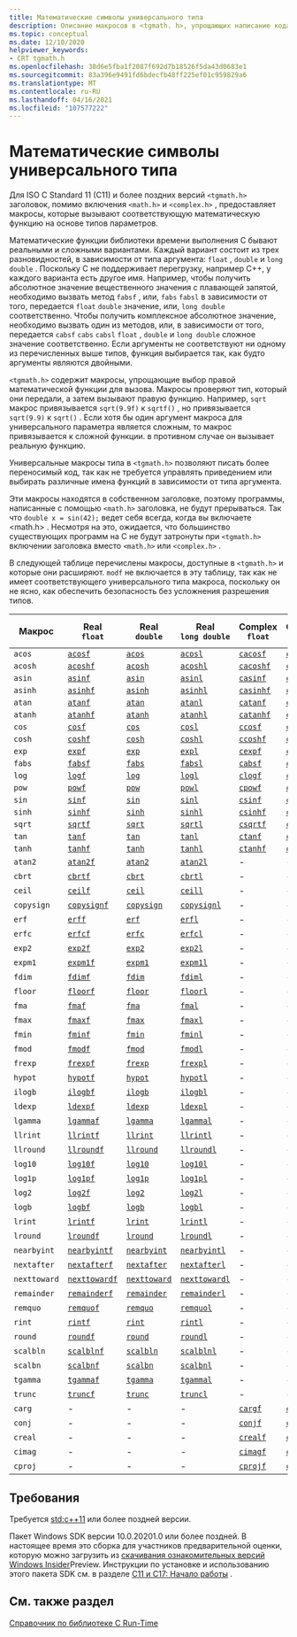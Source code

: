 ```yaml
---
title: Математические символы универсального типа
description: Описание макросов в <tgmath. h>, упрощающих написание кода на языке C, который вызывает правую математическую функцию на основе типа аргумента.
ms.topic: conceptual
ms.date: 12/10/2020
helpviewer_keywords:
- CRT tgmath.h
ms.openlocfilehash: 38d6e5fba1f2087f692d7b18526f5da43d0683e1
ms.sourcegitcommit: 83a396e9491fd6bdecfb48ff225ef01c959829a6
ms.translationtype: MT
ms.contentlocale: ru-RU
ms.lasthandoff: 04/16/2021
ms.locfileid: "107577222"
---
```

# <a name="type-generic-math"></a>Математические символы универсального типа

Для ISO C Standard 11 (C11) и более поздних версий `<tgmath.h>` заголовок, помимо включения `<math.h>` и `<complex.h>` , предоставляет макросы, которые вызывают соответствующую математическую функцию на основе типов параметров.

Математические функции библиотеки времени выполнения C бывают реальными и сложными вариантами. Каждый вариант состоит из трех разновидностей, в зависимости от типа аргумента: `float` , `double` и `long double` . Поскольку C не поддерживает перегрузку, например C++, у каждого варианта есть другое имя. Например, чтобы получить абсолютное значение вещественного значения с плавающей запятой, необходимо вызвать метод `fabsf` , или, `fabs` `fabsl` в зависимости от того, передается `float` `double` значение, или, `long double` соответственно. Чтобы получить комплексное абсолютное значение, необходимо вызвать один из методов, или, в зависимости от того, передается `cabsf` `cabs` `cabsl` `float` , `double` и `long double` сложное значение соответственно. Если аргументы не соответствуют ни одному из перечисленных выше типов, функция выбирается так, как будто аргументы являются двойными.

`<tgmath.h>` содержит макросы, упрощающие выбор правой математической функции для вызова. Макросы проверяют тип, который они передали, а затем вызывают правую функцию. Например, `sqrt` макрос привязывается `sqrt(9.9f)` к `sqrtf()` , но привязывается `sqrt(9.9)` к `sqrt()` . Если хотя бы один аргумент макроса для универсального параметра является сложным, то макрос привязывается к сложной функции. в противном случае он вызывает реальную функцию.

Универсальные макросы типа в `<tgmath.h>` позволяют писать более переносимый код, так как не требуется управлять приведением или выбирать различные имена функций в зависимости от типа аргумента.

Эти макросы находятся в собственном заголовке, поэтому программы, написанные с помощью `<math.h>` заголовка, не будут прерываться. Так что `double x = sin(42);` ведет себя всегда, когда вы включаете \<math.h> . Несмотря на это, ожидается, что большинство существующих программ на C не будут затронуты при `<tgmath.h>` включении заголовка вместо `<math.h>` или `<complex.h>` .

В следующей таблице перечислены макросы, доступные в `<tgmath.h>` и которые они расширяют. `modf` не включается в эту таблицу, так как не имеет соответствующего универсального типа макроса, поскольку он не ясно, как обеспечить безопасность без усложнения разрешения типов.

|Макрос  |Real</br>`float`  | Real</br>`double` | Real</br>`long double` | Complex</br>`float` | Complex</br>`double` | Complex</br>`long double` |
|---------|---------|---------|---------|---------|---------|---------|
`acos` | [`acosf`](reference/mbsnbicmp-mbsnbicmp-l.md) | [`acos`](reference/mbsnbicmp-mbsnbicmp-l.md) | [`acosl`](reference/mbsnbicmp-mbsnbicmp-l.md) | [`cacosf`](reference/cacos-cacosf-cacosl.md) | [`cacos`](reference/cacos-cacosf-cacosl.md) | [`cacosl`](reference/cacos-cacosf-cacosl.md) |
`acosh` | [`acoshf`](reference/acosh-acoshf-acoshl.md) | [`acosh`](reference/acosh-acoshf-acoshl.md) | [`acoshl`](reference/acosh-acoshf-acoshl.md) | [`cacoshf`](reference/cacosh-cacoshf-cacoshl.md) | [`cacosh`](reference/cacosh-cacoshf-cacoshl.md) | [`cacoshl`](reference/cacosh-cacoshf-cacoshl.md) |
`asin` | [`asinf`](reference/asin-asinf-asinl.md) | [`asin`](reference/asin-asinf-asinl.md) | [`asinl`](reference/asin-asinf-asinl.md) | [`casinf`](reference/casin-casinf-casinl.md) | [`casin`](reference/casin-casinf-casinl.md) | [`casinl`](reference/casin-casinf-casinl.md) |
`asinh` | [`asinhf`](reference/asin-asinf-asinl.md) | [`asinh`](reference/asin-asinf-asinl.md) | [`asinhl`](reference/asin-asinf-asinl.md) | [`casinhf`](reference/casinh-casinhf-casinhl.md) | [`casinh`](reference/casinh-casinhf-casinhl.md) | [`casinhl`](reference/casinh-casinhf-casinhl.md) |
`atan` | [`atanf`](reference/atan-atanf-atanl-atan2-atan2f-atan2l.md) | [`atan`](reference/atan-atanf-atanl-atan2-atan2f-atan2l.md) | [`atanl`](reference/atan-atanf-atanl-atan2-atan2f-atan2l.md) | [`catanf`](reference/catan-catanf-catanl.md) | [`catan`](reference/catan-catanf-catanl.md) | [`catanl`](reference/catan-catanf-catanl.md) |
`atanh` | [`atanhf`](reference/atanh-atanhf-atanhl.md) | [`atanh`](reference/atanh-atanhf-atanhl.md) | [`atanhl`](reference/atanh-atanhf-atanhl.md) | [`catanhf`](reference/catanh-catanhf-catanhl.md) | [`catanh`](reference/catanh-catanhf-catanhl.md) | [`catanhl`](reference/catanh-catanhf-catanhl.md) |
`cos` | [`cosf`](reference/cos-cosf-cosl.md) | [`cos`](reference/cos-cosf-cosl.md) | [`cosl`](reference/cos-cosf-cosl.md) | [`ccosf`](reference/ccos-ccosf-ccosl.md) | [`ccos`](reference/ccos-ccosf-ccosl.md) | [`ccosl`](reference/ccos-ccosf-ccosl.md) |
`cosh` | [`coshf`](reference/cosh-coshf-coshl.md) | [`cosh`](reference/cosh-coshf-coshl.md) | [`coshl`](reference/cosh-coshf-coshl.md) | [`ccoshf`](reference/ccosh-ccoshf-ccoshl.md) | [`ccosh`](reference/ccosh-ccoshf-ccoshl.md) | [`ccoshl`](reference/ccosh-ccoshf-ccoshl.md) |
`exp` | [`expf`](reference/exp-expf.md) | [`exp`](reference/exp-expf.md) | [`expl`](reference/exp-expf.md) | [`cexpf`](reference/cexp-cexpf-cexpl.md) | [`cexp`](reference/cexp-cexpf-cexpl.md) | [`cexpl`](reference/cexp-cexpf-cexpl.md) |
`fabs` | [`fabsf`](reference/fabs-fabsf-fabsl.md) | [`fabs`](reference/fabs-fabsf-fabsl.md) | [`fabsl`](reference/fabs-fabsf-fabsl.md) | [`cabsf`](reference/cabs-cabsf-cabsl.md) | [`cabs`](reference/cabs-cabsf-cabsl.md) | [`cabsl`](reference/cabs-cabsf-cabsl.md) |
`log` | [`logf`](reference/log-logf-log10-log10f.md) | [`log`](reference/log-logf-log10-log10f.md) | [`logl`](reference/log-logf-log10-log10f.md) | [`clogf`](reference/clog-clogf-clogl.md) | [`clog`](reference/clog-clogf-clogl.md) | [`clogl`](reference/clog-clogf-clogl.md) |
`pow` | [`powf`](reference/pow-powf-powl.md) | [`pow`](reference/pow-powf-powl.md) | [`powl`](reference/pow-powf-powl.md) | [`cpowf`](reference/cpow-cpowf-cpowl.md) | [`cpow`](reference/cpow-cpowf-cpowl.md) | [`cpowl`](reference/cpow-cpowf-cpowl.md) |
`sin` | [`sinf`](reference/sin-sinf-sinl.md) | [`sin`](reference/sin-sinf-sinl.md) | [`sinl`](reference/sin-sinf-sinl.md) | [`csinf`](reference/csin-csinf-csinl.md) | [`csin`](reference/csin-csinf-csinl.md) | [`csinl`](reference/csin-csinf-csinl.md) |
`sinh` | [`sinhf`](reference/sinh-sinhf-sinhl.md) | [`sinh`](reference/sinh-sinhf-sinhl.md) | [`sinhl`](reference/sinh-sinhf-sinhl.md) | [`csinhf`](reference/csinh-csinhf-csinhl.md) | [`csinh`](reference/csinh-csinhf-csinhl.md) | [`csinhl`](reference/csinh-csinhf-csinhl.md) |
`sqrt` | [`sqrtf`](reference/sqrt-sqrtf-sqrtl.md) | [`sqrt`](reference/sqrt-sqrtf-sqrtl.md) | [`sqrtl`](reference/sqrt-sqrtf-sqrtl.md) | [`csqrtf`](reference/csqrt-csqrtf-csqrtl.md) | [`csqrt`](reference/csqrt-csqrtf-csqrtl.md) | [`csqrtl`](reference/csqrt-csqrtf-csqrtl.md) |
`tan` | [`tanf`](reference/tan-tanf-tanl.md) | [`tan`](reference/tan-tanf-tanl.md) | [`tanl`](reference/tan-tanf-tanl.md) | [`ctanf`](reference/ctan-ctanf-ctanl.md) | [`ctan`](reference/ctan-ctanf-ctanl.md) | [`ctanl`](reference/ctan-ctanf-ctanl.md) |
`tanh` | [`tanhf`](reference/tanh-tanhf-tanhl.md) | [`tanh`](reference/tanh-tanhf-tanhl.md) | [`tanhl`](reference/tanh-tanhf-tanhl.md) | [`ctanhf`](reference/ctanh-ctanhf-ctanhl.md) | [`ctanh`](reference/ctanh-ctanhf-ctanhl.md) | [`ctanhl`](reference/ctanh-ctanhf-ctanhl.md) |
`atan2` | [`atan2f`](reference/atan-atanf-atanl-atan2-atan2f-atan2l.md) | [`atan2`](reference/atan-atanf-atanl-atan2-atan2f-atan2l.md) | [`atan2l`](reference/atan-atanf-atanl-atan2-atan2f-atan2l.md) | - | - | - |
`cbrt` | [`cbrtf`](reference/cbrt-cbrtf-cbrtl.md) | [`cbrt`](reference/cbrt-cbrtf-cbrtl.md) | [`cbrtl`](reference/cbrt-cbrtf-cbrtl.md) | - | - | - |
`ceil` | [`ceilf`](reference/ceil-ceilf-ceill.md) | [`ceil`](reference/ceil-ceilf-ceill.md) | [`ceill`](reference/ceil-ceilf-ceill.md) | - | - | - |
`copysign` | [`copysignf`](reference/copysign-copysignf-copysignl-copysign-copysignf-copysignl.md) | [`copysign`](reference/copysign-copysignf-copysignl-copysign-copysignf-copysignl.md) | [`copysignl`](reference/copysign-copysignf-copysignl-copysign-copysignf-copysignl.md) | - | - | - |
`erf` | [`erff`](reference/erf-erff-erfl-erfc-erfcf-erfcl.md) | [`erf`](reference/erf-erff-erfl-erfc-erfcf-erfcl.md) | [`erfl`](reference/erf-erff-erfl-erfc-erfcf-erfcl.md) | - | - | - |
`erfc` | [`erfcf`](reference/erf-erff-erfl-erfc-erfcf-erfcl.md) | [`erfc`](reference/erf-erff-erfl-erfc-erfcf-erfcl.md) | [`erfcl`](reference/erf-erff-erfl-erfc-erfcf-erfcl.md) | - | - | - |
`exp2` | [`exp2f`](reference/exp2-exp2f-exp2l.md) | [`exp2`](reference/exp2-exp2f-exp2l.md) | [`exp2l`](reference/exp2-exp2f-exp2l.md) | - | - | - |
`expm1` | [`expm1f`](reference/expm1-expm1f-expm1l.md) | [`expm1`](reference/expm1-expm1f-expm1l.md) | [`expm1l`](reference/expm1-expm1f-expm1l.md) | - | - | - |
`fdim` | [`fdimf`](reference/fdim-fdimf-fdiml.md) | [`fdim`](reference/fdim-fdimf-fdiml.md) | [`fdiml`](reference/fdim-fdimf-fdiml.md) | - | - | - |
`floor` | [`floorf`](reference/floor-floorf-floorl.md) | [`floor`](reference/floor-floorf-floorl.md) | [`floorl`](reference/floor-floorf-floorl.md) | - | - | - |
`fma` | [`fmaf`](reference/fma-fmaf-fmal.md) | [`fma`](reference/fma-fmaf-fmal.md) | [`fmal`](reference/fma-fmaf-fmal.md) | - | - | - |
`fmax` | [`fmaxf`](reference/fmax-fmaxf-fmaxl.md) | [`fmax`](reference/fmax-fmaxf-fmaxl.md) | [`fmaxl`](reference/fmax-fmaxf-fmaxl.md) | - | - | - |
`fmin` | [`fminf`](reference/fmin-fminf-fminl.md) | [`fmin`](reference/fmin-fminf-fminl.md) | [`fminl`](reference/fmin-fminf-fminl.md) | - | - | - |
`fmod` | [`fmodf`](reference/fmod-fmodf.md) | [`fmod`](reference/fmod-fmodf.md) | [`fmodl`](reference/fmod-fmodf.md) | - | - | - |
`frexp` | [`frexpf`](reference/frexp.md) | [`frexp`](reference/frexp.md) | [`frexpl`](reference/frexp.md) | - | - | - |
`hypot` | [`hypotf`](reference/hypot-hypotf-hypotl-hypot-hypotf-hypotl.md) | [`hypot`](reference/hypot-hypotf-hypotl-hypot-hypotf-hypotl.md) | [`hypotl`](reference/hypot-hypotf-hypotl-hypot-hypotf-hypotl.md) | - | - | - |
`ilogb` | [`ilogbf`](reference/ilogb-ilogbf-ilogbl2.md) | [`ilogb`](reference/ilogb-ilogbf-ilogbl2.md) | [`ilogbl`](reference/ilogb-ilogbf-ilogbl2.md) | - | - | - |
`ldexp` | [`ldexpf`](reference/ldexp.md) | [`ldexp`](reference/ldexp.md) | [`ldexpl`](reference/ldexp.md) | - | - | - |
`lgamma` | [`lgammaf`](reference/lgamma-lgammaf-lgammal.md) | [`lgamma`](reference/lgamma-lgammaf-lgammal.md) | [`lgammal`](reference/lgamma-lgammaf-lgammal.md) | - | - | - |
`llrint` | [`llrintf`](reference/lrint-lrintf-lrintl-llrint-llrintf-llrintl.md) | [`llrint`](reference/lrint-lrintf-lrintl-llrint-llrintf-llrintl.md) | [`llrintl`](reference/lrint-lrintf-lrintl-llrint-llrintf-llrintl.md) | - | - | - |
`llround` | [`llroundf`](reference/lround-lroundf-lroundl-llround-llroundf-llroundl.md) | [`llround`](reference/lround-lroundf-lroundl-llround-llroundf-llroundl.md) | [`llroundl`](reference/lround-lroundf-lroundl-llround-llroundf-llroundl.md) | - | - | - |
`log10` | [`log10f`](reference/log-logf-log10-log10f.md) | [`log10`](reference/log-logf-log10-log10f.md) | [`log10l`](reference/log-logf-log10-log10f.md) | - | - | - |
`log1p` | [`log1pf`](reference/log1p-log1pf-log1pl2.md) | [`log1p`](reference/log1p-log1pf-log1pl2.md) | [`log1pl`](reference/log1p-log1pf-log1pl2.md) | - | - | - |
`log2` | [`log2f`](reference/log2-log2f-log2l.md) | [`log2`](reference/log2-log2f-log2l.md) | [`log2l`](reference/log2-log2f-log2l.md) | - | - | - |
`logb` | [`logbf`](reference/logb-logbf-logbl-logb-logbf.md) | [`logb`](reference/logb-logbf-logbl-logb-logbf.md) | [`logbl`](reference/logb-logbf-logbl-logb-logbf.md) | - | - | - |
`lrint` | [`lrintf`](reference/lrint-lrintf-lrintl-llrint-llrintf-llrintl.md) | [`lrint`](reference/lrint-lrintf-lrintl-llrint-llrintf-llrintl.md) | [`lrintl`](reference/lrint-lrintf-lrintl-llrint-llrintf-llrintl.md) | - | - | - |
`lround` | [`lroundf`](reference/lround-lroundf-lroundl-llround-llroundf-llroundl.md) | [`lround`](reference/lround-lroundf-lroundl-llround-llroundf-llroundl.md) | [`lroundl`](reference/lround-lroundf-lroundl-llround-llroundf-llroundl.md) | - | - | - |
`nearbyint` | [`nearbyintf`](reference/nearbyint-nearbyintf-nearbyintl1.md) | [`nearbyint`](reference/nearbyint-nearbyintf-nearbyintl1.md) | [`nearbyintl`](reference/nearbyint-nearbyintf-nearbyintl1.md) | - | - | - |
`nextafter` | [`nextafterf`](reference/nextafter-functions.md) | [`nextafter`](reference/nextafter-functions.md) | [`nextafterl`](reference/nextafter-functions.md) | - | - | - |
`nexttoward` | [`nexttowardf`](reference/nextafter-functions.md) | [`nexttoward`](reference/nextafter-functions.md) | [`nexttowardl`](reference/nextafter-functions.md) | - | - | - |
`remainder` | [`remainderf`](reference/remainder-remainderf-remainderl.md) | [`remainder`](reference/remainder-remainderf-remainderl.md) | [`remainderl`](reference/remainder-remainderf-remainderl.md) | - | - | - |
`remquo` | [`remquof`](reference/remquo-remquof-remquol.md) | [`remquo`](reference/remquo-remquof-remquol.md) | [`remquol`](reference/remquo-remquof-remquol.md) | - | - | - |
`rint` | [`rintf`](reference/rint-rintf-rintl.md) | [`rint`](reference/rint-rintf-rintl.md) | [`rintl`](reference/rint-rintf-rintl.md) | - | - | - |
`round` | [`roundf`](reference/round-roundf-roundl.md) | [`round`](reference/round-roundf-roundl.md) | [`roundl`](reference/round-roundf-roundl.md) | - | - | - |
`scalbln` | [`scalblnf`](reference/scalbn-scalbnf-scalbnl-scalbln-scalblnf-scalblnl.md) | [`scalbln`](reference/scalbn-scalbnf-scalbnl-scalbln-scalblnf-scalblnl.md) | [`scalblnl`](reference/scalbn-scalbnf-scalbnl-scalbln-scalblnf-scalblnl.md) | - | - | - |
`scalbn` | [`scalbnf`](reference/scalbn-scalbnf-scalbnl-scalbln-scalblnf-scalblnl.md) | [`scalbn`](reference/scalbn-scalbnf-scalbnl-scalbln-scalblnf-scalblnl.md) | [`scalbnl`](reference/scalbn-scalbnf-scalbnl-scalbln-scalblnf-scalblnl.md) | - | - | - |
`tgamma` | [`tgammaf`](reference/tgamma-tgammaf-tgammal.md) | [`tgamma`](reference/tgamma-tgammaf-tgammal.md) | [`tgammal`](reference/tgamma-tgammaf-tgammal.md) | - | - | - |
`trunc` | [`truncf`](reference/trunc-truncf-truncl.md) | [`trunc`](reference/trunc-truncf-truncl.md) | [`truncl`](reference/trunc-truncf-truncl.md) | - | - | - |
`carg` | - | - | - | [`cargf`](reference/carg-cargf-cargl.md) | [`carg`](reference/carg-cargf-cargl.md) | [`cargl`](reference/carg-cargf-cargl.md) |
`conj` | - | - | - | [`conjf`](reference/conj-conjf-conjl.md) | [`conj`](reference/conj-conjf-conjl.md) | [`conjl`](reference/conj-conjf-conjl.md) |
`creal` | - | - | - | [`crealf`](reference/creal-crealf-creall.md) | [`creal`](reference/creal-crealf-creall.md) | [`creall`](reference/creal-crealf-creall.md) |
`cimag` | - | - | - | [`cimagf`](reference/cimag-cimagf-cimagl.md) | [`cimag`](reference/cimag-cimagf-cimagl.md) | [`cimagl`](reference/cimag-cimagf-cimagl.md) |
`cproj` | - | - | - | [`cprojf`](reference/cproj-cprojf-cprojl.md) | [`cproj`](reference/cproj-cprojf-cprojl.md) | [`cprojl`](reference/cproj-cprojf-cprojl.md) |

## <a name="requirements"></a>Требования

Требуется [std:c++11](../build/reference/std-specify-language-standard-version.md) или более поздней версии.

Пакет Windows SDK версии 10.0.20201.0 или более поздней. В настоящее время это сборка для участников предварительной оценки, которую можно загрузить из [скачивания ознакомительных версий Windows Insider](https://www.microsoft.com/software-download/windowsinsiderpreviewSDK)Preview. Инструкции по установке и использованию этого пакета SDK см. в разделе [C11 и C17: Начало работы](https://devblogs.microsoft.com/cppblog/c11-and-c17-standard-support-arriving-in-msvc/#c11-and-c17-getting-started) .

## <a name="see-also"></a>См. также раздел

[Справочник по библиотеке C Run-Time](c-run-time-library-reference.md)
